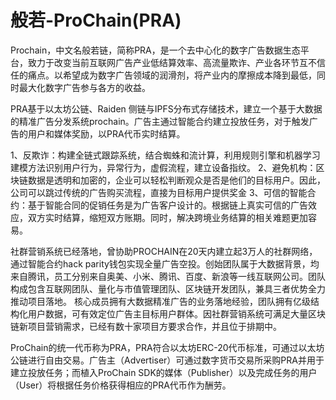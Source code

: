 # 般若-ProChain(PRA)

Prochain，中文名般若链，简称PRA，是一个去中心化的数字广告数据生态平台，致力于改变当前互联网广告产业低结算效率、高流量欺诈、产业各环节互不信任的痛点。以希望成为数字广告领域的润滑剂，将产业内的摩擦成本降到最低，同时最大化数字广告参与各方的收益。

PRA基于以太坊公链、Raiden 侧链与IPFS分布式存储技术，建立一个基于大数据的精准广告分发系统prochain。广告主通过智能合约建立投放任务，对于触发广告的用户和媒体奖励，以PRA代币实时结算。

1、反欺诈：构建全链式跟踪系统，结合蜘蛛和流计算，利用规则引擎和机器学习建模方法识别用户行为，异常行为，虚假流程，建立设备指纹。
2、避免机构：区块链数据是透明和加密的，企业可以轻松判断观众是否是他们的目标用户。因此，公司可以跳过传统的广告购买流程，直接为目标用户提供奖金
3、可信的智能合约：基于智能合同的促销任务是为广告客户设计的。根据链上真实可信的广告效应，双方实时结算，缩短双方账期。同时，解决跨境业务结算的相关难题更加容易。

社群营销系统已经落地，曾协助PROCHAIN在20天内建立起3万人的社群网络，通过智能合约hack parity钱包实现全量广告空投。创始团队属于大数据背景，均来自腾讯，员工分别来自奥美、小米、腾讯、百度、新浪等一线互联网公司。团队构成包含互联网团队、量化与市值管理团队、区块链开发团队，兼具三者优势全力推动项目落地。 核心成员拥有大数据精准广告的业务落地经验，团队拥有亿级结构化用户数据，可有效定位广告主目标用户群体。因社群营销系统可满足大量区块链新项目营销需求，已经有数十家项目方要求合作，并且位于排期中。



ProChain的统一代币称为PRA，PRA符合以太坊ERC-20代币标准，可通过以太坊公链进行自由交易。广告主（Advertiser）可通过数字货币交易所采购PRA并用于建立投放任务；而植入ProChain SDK的媒体（Publisher）以及完成任务的用户（User）将根据任务价格获得相应的PRA代币作为酬劳。
